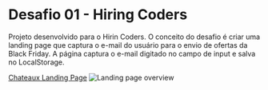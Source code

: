 # Desafio 01 - Hiring Coders

Projeto desenvolvido para o Hirin Coders. O conceito do desafio é criar uma landing page que captura o e-mail do usuário para o envio de ofertas da Black Friday. A página captura o e-mail digitado no campo de input e salva no LocalStorage.

[Chateaux Landing Page](https://hc-desafio1-vpn.netlify.app/)
![Landing page overview](/chateaw.png?raw=true "Landing Page")